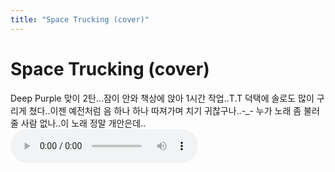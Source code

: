 ```yaml
---
title: "Space Trucking (cover)"
---
```

# Space Trucking (cover)

Deep Purple 맞이 2탄...잠이 안와 책상에 앉아 1시간 작업..T.T
덕택에 솔로도 많이 구리게 쳤다..이젠 예전처럼 음 하나 하나 따져가며 치기 귀찮구나..-_-
누가 노래 좀 불러줄 사람 없나..이 노래 정말 개안은데..
![audio](c306065994d9aeb37171b47e8175b540.mp3)



